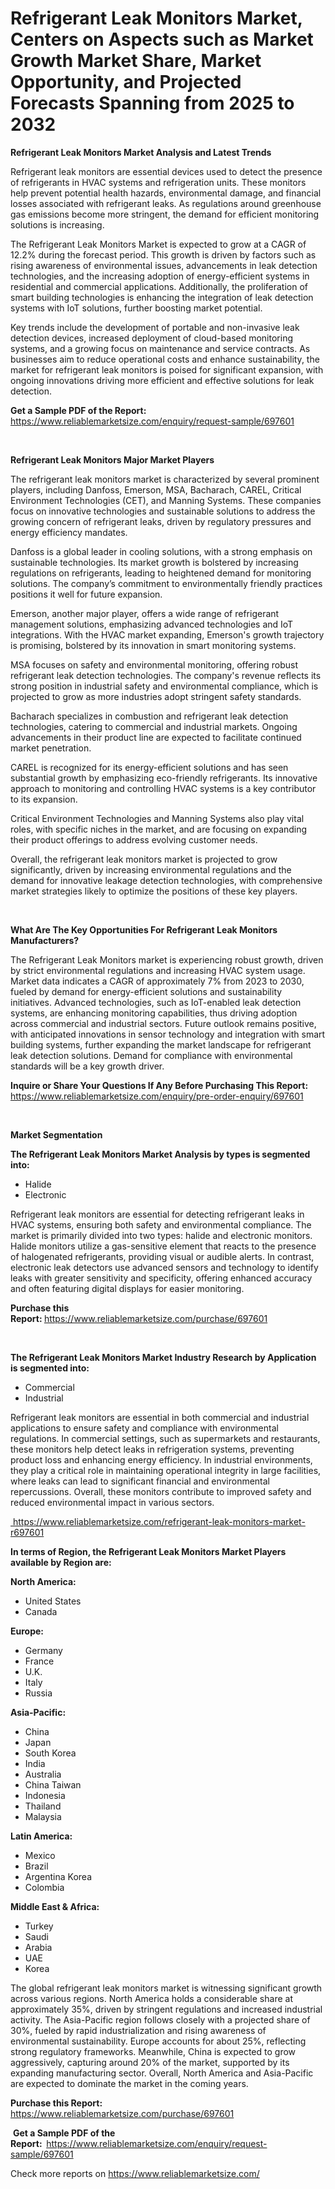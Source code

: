 <p><h1>Refrigerant Leak Monitors Market, Centers on Aspects such as Market Growth Market Share, Market Opportunity, and Projected Forecasts Spanning from 2025 to 2032</h1></p><p><strong>Refrigerant Leak Monitors Market Analysis and Latest Trends</strong></p>
<p><p>Refrigerant leak monitors are essential devices used to detect the presence of refrigerants in HVAC systems and refrigeration units. These monitors help prevent potential health hazards, environmental damage, and financial losses associated with refrigerant leaks. As regulations around greenhouse gas emissions become more stringent, the demand for efficient monitoring solutions is increasing.</p><p>The Refrigerant Leak Monitors Market is expected to grow at a CAGR of 12.2% during the forecast period. This growth is driven by factors such as rising awareness of environmental issues, advancements in leak detection technologies, and the increasing adoption of energy-efficient systems in residential and commercial applications. Additionally, the proliferation of smart building technologies is enhancing the integration of leak detection systems with IoT solutions, further boosting market potential.</p><p>Key trends include the development of portable and non-invasive leak detection devices, increased deployment of cloud-based monitoring systems, and a growing focus on maintenance and service contracts. As businesses aim to reduce operational costs and enhance sustainability, the market for refrigerant leak monitors is poised for significant expansion, with ongoing innovations driving more efficient and effective solutions for leak detection.</p></p>
<p><strong>Get a Sample PDF of the Report:&nbsp;</strong> <a href="https://www.reliablemarketsize.com/enquiry/request-sample/697601?utm_campaign=2634&utm_medium=2&utm_source=Github&utm_content=ia&utm_term=08042025&utm_id=refrigerant-leak-monitors">https://www.reliablemarketsize.com/enquiry/request-sample/697601</a></p>
<p>&nbsp;</p>
<p><strong>Refrigerant Leak Monitors Major Market Players</strong></p>
<p><p>The refrigerant leak monitors market is characterized by several prominent players, including Danfoss, Emerson, MSA, Bacharach, CAREL, Critical Environment Technologies (CET), and Manning Systems. These companies focus on innovative technologies and sustainable solutions to address the growing concern of refrigerant leaks, driven by regulatory pressures and energy efficiency mandates.</p><p>Danfoss is a global leader in cooling solutions, with a strong emphasis on sustainable technologies. Its market growth is bolstered by increasing regulations on refrigerants, leading to heightened demand for monitoring solutions. The company’s commitment to environmentally friendly practices positions it well for future expansion.</p><p>Emerson, another major player, offers a wide range of refrigerant management solutions, emphasizing advanced technologies and IoT integrations. With the HVAC market expanding, Emerson's growth trajectory is promising, bolstered by its innovation in smart monitoring systems.</p><p>MSA focuses on safety and environmental monitoring, offering robust refrigerant leak detection technologies. The company's revenue reflects its strong position in industrial safety and environmental compliance, which is projected to grow as more industries adopt stringent safety standards.</p><p>Bacharach specializes in combustion and refrigerant leak detection technologies, catering to commercial and industrial markets. Ongoing advancements in their product line are expected to facilitate continued market penetration.</p><p>CAREL is recognized for its energy-efficient solutions and has seen substantial growth by emphasizing eco-friendly refrigerants. Its innovative approach to monitoring and controlling HVAC systems is a key contributor to its expansion.</p><p>Critical Environment Technologies and Manning Systems also play vital roles, with specific niches in the market, and are focusing on expanding their product offerings to address evolving customer needs.</p><p>Overall, the refrigerant leak monitors market is projected to grow significantly, driven by increasing environmental regulations and the demand for innovative leakage detection technologies, with comprehensive market strategies likely to optimize the positions of these key players.</p></p>
<p>&nbsp;</p>
<p><strong>What Are The Key Opportunities For Refrigerant Leak Monitors Manufacturers?</strong></p>
<p><p>The Refrigerant Leak Monitors market is experiencing robust growth, driven by strict environmental regulations and increasing HVAC system usage. Market data indicates a CAGR of approximately 7% from 2023 to 2030, fueled by demand for energy-efficient solutions and sustainability initiatives. Advanced technologies, such as IoT-enabled leak detection systems, are enhancing monitoring capabilities, thus driving adoption across commercial and industrial sectors. Future outlook remains positive, with anticipated innovations in sensor technology and integration with smart building systems, further expanding the market landscape for refrigerant leak detection solutions. Demand for compliance with environmental standards will be a key growth driver.</p></p>
<p><strong>Inquire or Share Your Questions If Any Before Purchasing This Report:</strong> <a href="https://www.reliablemarketsize.com/enquiry/pre-order-enquiry/697601?utm_campaign=2634&utm_medium=2&utm_source=Github&utm_content=ia&utm_term=08042025&utm_id=refrigerant-leak-monitors">https://www.reliablemarketsize.com/enquiry/pre-order-enquiry/697601</a></p>
<p>&nbsp;</p>
<p><strong>Market Segmentation</strong></p>
<p><strong>The Refrigerant Leak Monitors Market Analysis by types is segmented into:</strong></p>
<p><ul><li>Halide</li><li>Electronic</li></ul></p>
<p><p>Refrigerant leak monitors are essential for detecting refrigerant leaks in HVAC systems, ensuring both safety and environmental compliance. The market is primarily divided into two types: halide and electronic monitors. Halide monitors utilize a gas-sensitive element that reacts to the presence of halogenated refrigerants, providing visual or audible alerts. In contrast, electronic leak detectors use advanced sensors and technology to identify leaks with greater sensitivity and specificity, offering enhanced accuracy and often featuring digital displays for easier monitoring.</p></p>
<p><strong>Purchase this Report:&nbsp;</strong><a href="https://www.reliablemarketsize.com/purchase/697601?utm_campaign=2634&utm_medium=2&utm_source=Github&utm_content=ia&utm_term=08042025&utm_id=refrigerant-leak-monitors">https://www.reliablemarketsize.com/purchase/697601</a></p>
<p>&nbsp;</p>
<p><strong>The Refrigerant Leak Monitors Market Industry Research by Application is segmented into:</strong></p>
<p><ul><li>Commercial</li><li>Industrial</li></ul></p>
<p><p>Refrigerant leak monitors are essential in both commercial and industrial applications to ensure safety and compliance with environmental regulations. In commercial settings, such as supermarkets and restaurants, these monitors help detect leaks in refrigeration systems, preventing product loss and enhancing energy efficiency. In industrial environments, they play a critical role in maintaining operational integrity in large facilities, where leaks can lead to significant financial and environmental repercussions. Overall, these monitors contribute to improved safety and reduced environmental impact in various sectors.</p></p>
<p><a href="https://www.reliablemarketsize.com/refrigerant-leak-monitors-market-r697601?utm_campaign=2634&utm_medium=2&utm_source=Github&utm_content=ia&utm_term=08042025&utm_id=refrigerant-leak-monitors">&nbsp;https://www.reliablemarketsize.com/refrigerant-leak-monitors-market-r697601</a></p>
<p><strong>In terms of Region, the Refrigerant Leak Monitors Market Players available by Region are:</strong></p>
<p>
    <p> <strong> North America: </strong>
        <ul>
            <li>United States</li>
            <li>Canada</li>
        </ul>
        </p> 
    <p> <strong> Europe: </strong>
        <ul>
            <li>Germany</li>
            <li>France</li>
            <li>U.K.</li>
            <li>Italy</li>
            <li>Russia</li>
        </ul>
        </p> 
    <p> <strong> Asia-Pacific: </strong>
        <ul>
            <li>China</li>
            <li>Japan</li>
            <li>South Korea</li>
            <li>India</li>
            <li>Australia</li>
            <li>China Taiwan</li>
            <li>Indonesia</li>
            <li>Thailand</li>
            <li>Malaysia</li>
        </ul>
        </p> 
    <p> <strong> Latin America: </strong>
        <ul>
            <li>Mexico</li>
            <li>Brazil</li>
            <li>Argentina Korea</li>
            <li>Colombia</li>
        </ul>
        </p> 
    <p> <strong> Middle East & Africa: </strong>
        <ul>
            <li>Turkey</li>
            <li>Saudi</li>
            <li>Arabia</li>
            <li>UAE</li>
            <li>Korea</li>
        </ul>
    </p>
    </p>
<p><p>The global refrigerant leak monitors market is witnessing significant growth across various regions. North America holds a considerable share at approximately 35%, driven by stringent regulations and increased industrial activity. The Asia-Pacific region follows closely with a projected share of 30%, fueled by rapid industrialization and rising awareness of environmental sustainability. Europe accounts for about 25%, reflecting strong regulatory frameworks. Meanwhile, China is expected to grow aggressively, capturing around 20% of the market, supported by its expanding manufacturing sector. Overall, North America and Asia-Pacific are expected to dominate the market in the coming years.</p></p>
<p><strong>Purchase this Report: </strong><a href="https://www.reliablemarketsize.com/purchase/697601?utm_campaign=2634&utm_medium=2&utm_source=Github&utm_content=ia&utm_term=08042025&utm_id=refrigerant-leak-monitors">https://www.reliablemarketsize.com/purchase/697601</a></p>
<p>&nbsp;<strong>Get a Sample PDF of the Report:&nbsp;&nbsp;</strong><a href="https://www.reliablemarketsize.com/enquiry/request-sample/697601?utm_campaign=2634&utm_medium=2&utm_source=Github&utm_content=ia&utm_term=08042025&utm_id=refrigerant-leak-monitors">https://www.reliablemarketsize.com/enquiry/request-sample/697601</a></p>
<p><strong></strong></p>
<p>Check more reports on <a href="https://www.reliablemarketsize.com/?utm_campaign=2634&utm_medium=2&utm_source=Github&utm_content=ia&utm_term=08042025&utm_id=refrigerant-leak-monitors">https://www.reliablemarketsize.com/</a></p>